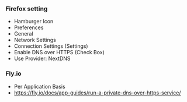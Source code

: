 ### Firefox setting
- Hamburger Icon
- Preferences
- General
- Network Settings
- Connection Settings (Settings)
- Enable DNS over HTTPS (Check Box)
- Use Provider: NextDNS

### Fly.io
- Per Application Basis
- https://fly.io/docs/app-guides/run-a-private-dns-over-https-service/

